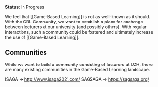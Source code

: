 **Status**: In Progress

We feel that [[Game-Based Learning]] is not as well-known as it should. With the GBL Community, we want to establish a place for exchange between lecturers at our university (and possibly others). With regular interactions, such a community could be fostered and ultimately increase the use of [[Game-Based Learning]].

## Communities

While we want to build a community consisting of lecturers at UZH, there are many existing communities in the Game-Based Learning landscape. 

ISAGA -> http://www.isaga2021.com/
SAGSAGA -> https://sagsaga.org/
